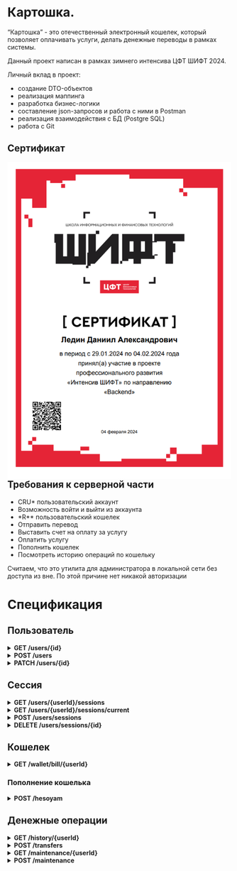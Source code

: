 # Картошка.

“Картошка” - это отечественный электронный кошелек, который позволяет оплачивать услуги, делать денежные переводы в
рамках системы.

Данный проект написан в рамках зимнего интенсива ЦФТ ШИФТ 2024.

Личный вклад в проект:
* создание DTO-объектов
* реализация маппинга
* разработка бизнес-логики
* составление json-запросов и работа с ними в Postman
* реализация взаимодействия с БД (Postgre SQL)
* работа с Git

## Сертификат
<img align="left" alt="C" src="https://github.com/MacIT54/Potato/blob/main/docs/Certificate%20Winter.png" />

<br/><br/><br/><br/><br/><br/><br/><br/><br/><br/><br/><br/><br/><br/><br/><br/><br/><br/><br/><br/><br/><br/><br/><br/><br/><br/><br/><br/><br/><br/><br/><br/><br/><br/><br/><br/><br/>

## Требования к серверной части

* CRU* пользовательский аккаунт
* Возможность войти и выйти из аккаунта
* \*R** пользовательский кошелек
* Отправить перевод
* Выставить счет на оплату за услугу
* Оплатить услугу
* Пополнить кошелек
* Посмотреть историю операций по кошельку

Считаем, что это утилита для администратора в локальной сети без доступа из вне. По этой причине нет никакой авторизации

# Спецификация

## Пользователь

<details>
<summary><strong>GET /users/{id}</strong></summary>
Возвращает информацию о пользователе по его идентификатору

### Request

#### Parameters

| Свойство | Расположение | Тип    | Описание                   |
|----------|--------------|--------|----------------------------|
| id       | queryParams  | string | идентификатор пользователя |

### Response

| Http code | Описание       |
|-----------|----------------|
| 200       | Успешный вызов |

Пример:

```json
{
  "id": "uuid",
  "walletId": "string",
  "firstName": "string",
  "lastName": "string",
  "fullName": "string", //firstName + ' ' + lastName
  "email": "string",
  "phone": long,
  "registrationDate": "dd-mm-yyyy",
  "lastUpdateDate": "dd-mm-yyyy",
  "age": int
}
```

</details>

<details>
<summary><strong>POST /users</strong></summary>
Регистрирует нового пользователя

### Request

#### Parameters

| Свойство  | Расположение | Тип    | Описание                                                              |
|-----------|--------------|--------|-----------------------------------------------------------------------|
| phone     | body         | long   | Номер телефона  пьльзователя                                          |
| password  | body         | string | Пароль пользователя                                                   |
| firstName | body         | string | Имя пользователя                                                      |
| lastName  | body         | string | Фамилия пользователя                                                  |
| email     | body         | string | Электронная почта пользователя                                        |
| age       | body         | int    | Возраст пользователя. Допустимый возраст регистрации от 18 до 100 лет |

### Response

| Http code | Описание       |
|-----------|----------------|
| 200       | Успешный вызов |

Пример:

```json
{
  // empty
}
```

</details>

<details>
<summary><strong>PATCH /users/{id}</strong></summary>
Обновляет информацию о пользователе

### Request

#### Parameters

| Свойство  | Обязательное | Расположение | Тип    | Описание                       |
|-----------|--------------|--------------|--------|--------------------------------|
| id        | да           | queryParams  | string | Идентификатор пользователя     |
| firstName | нет          | body         | string | Имя пользователя               |
| lastName  | нет          | body         | string | Фамилия пользователя           |
| email     | нет          | body         | string | Электронная почта пользователя |

### Response

| Http code | Описание       |
|-----------|----------------|
| 200       | Успешный вызов |

Пример:

```json
{
  "id": "uuid",
  "walletId": "string",
  "firstName": "string",
  "lastName": "string",
  "fullName": "string", //firstName + ' ' + lastName
  "email": "string",
  "phone": long,
  "registrationDate": "dd-mm-yyyy",
  "lastUpdateDate": "dd-mm-yyyy",
  "age": int
}
```

</details>

## Сессия

<details>
<summary><strong>GET /users/{userId}/sessions</strong></summary>
Возвращает информацию сессиях пользователя

### Request

#### Parameters

| Свойство | Расположение | Тип    | Описание                   |
|----------|--------------|--------|----------------------------|
| userId   | queryParams  | string | Идентификатор пользователя |

### Response

| Http code | Описание       |
|-----------|----------------|
| 200       | Успешный вызов |

Пример:

```json
[
  {
    "id": "uuid",
    "userId": "uuid",
    "expirationTime": "dd-mm-yyyy",
    "active": boolean
  },
  {
    ...
  }
]
```

</details>

<details>
<summary><strong>GET /users/{userId}/sessions/current</strong></summary>
Возвращает информацию о текущей сессии пользователя

### Request

#### Parameters

| Свойство | Расположение | Тип    | Описание                   |
|----------|--------------|--------|----------------------------|
| userId   | queryParams  | string | Идентификатор пользователя |

### Response

| Http code | Описание       |
|-----------|----------------|
| 200       | Успешный вызов |

Пример:

```json
{
  "id": "uuid",
  "userId": "uuid",
  "expirationTime": "dd-mm-yyyy",
  "active": boolean
}
```

</details>

<details>
<summary><strong>POST /users/sessions</strong></summary>
Осуществляет вход пользователя в систему. Возможно иметь несколько активных сессий.

### Request

#### Parameters

| Свойство | Расположение | Тип    | Описание                                                |
|----------|--------------|--------|---------------------------------------------------------|
| phone    | body         | long   | Номер телефона пользователя, ассоциируемого с аккаунтом |
| password | body         | string | Пароль пользователя                                     |

### Response

| Http code | Описание       |
|-----------|----------------|
| 200       | Успешный вызов |

Пример:

```json
{
  "id": "uuid",
  "userId": "uuid",
  "token": "string",
  "expirationTime": "dd-mm-yyyy"
}
```

</details>

<details>
<summary><strong>DELETE /users/sessions/{id}</strong></summary>
Удаляет сессию пользователя

### Request

#### Parameters

| Свойство | Расположение | Тип    | Описание                          |
|----------|--------------|--------|-----------------------------------|
| id       | queryParams  | string | Идентификатор сессии пользователя |

### Response

| Http code | Описание       |
|-----------|----------------|
| 200       | Успешный вызов |

Пример:

```json
{
  //empty
}
```

</details>

## Кошелек

<details>
<summary><strong>GET /wallet/bill/{userId}</strong></summary>
Возвращает информацию о счете пользователя

### Request

#### Parameters

| Свойство | Расположение | Тип    | Описание                   |
|----------|--------------|--------|----------------------------|
| userId   | queryParams  | string | Идентификатор пользователя |

### Response

| Http code | Описание       |
|-----------|----------------|
| 200       | Успешный вызов |

Пример:

```json
{
  "id": "uuid",
  "amount": long,
  "lastUpdate": "dd-mm-yyyy"
}
```

</details>

### Пополнение кошелька

<details>
<summary><strong>POST /hesoyam </strong></summary>
Пополняет кошелек

### Request

#### Parameters

| Свойство | Расположение | Тип    | Описание                                                                     |
|----------|--------------|--------|------------------------------------------------------------------------------|
| userId   | body         | string | Идентификатор пользователя                                                   |
| amount   | body         | long   | Количество копеек, зачисляемых на кошелек. Максимальное количество - 1000000 |

### Response

| Http code | Описание       |
|-----------|----------------|
| 200       | Успешный вызов |

Пример:

```json
{
  "userId": "uuid",
  "billId": "uuid",
  "amount": long
}
```

</details>

## Денежные операции

<details>
<summary><strong>GET /history/{userId} </strong></summary>
Возвращает историю операций по кошельку

### Request

#### Parameters

| Свойство | Обязательный | Расположение  | Тип    | Описание                                                                                                                                                                                                                                                                         |
|----------|--------------|---------------|--------|----------------------------------------------------------------------------------------------------------------------------------------------------------------------------------------------------------------------------------------------------------------------------------|
| userId   | да           | queryParams   | string | Идентификатор пользователя                                                                                                                                                                                                                                                       |
| type     | нет          | filter params | enum   | При указании параметра фильтрации возвращает историю, исходя из типа операции. При `type = transfer` возвращаются операции с переводом денежных средств, при `type = payment` возвращаются операции оплаты услуги, `type = refill` возвращаются операции пополнения своего счета |

### Response

| Http code | Описание       |
|-----------|----------------|
| 200       | Успешный вызов |

Пример:

```json
[
  {
    "id": "uuid",
    "userId": "uuid",
    "amount": long,
    "transactionDate": "string",
    "type": "transfer/payment",
    "receiverPhone": long, // optional. Used for type = transfer
    "maintenanceNumber": long, // optional. Used for type = payment,
    "status": "successful"
  }
]
```

</details>

<details>
<summary><strong>POST /transfers </strong></summary>
Денежная транзакция, используемая для оплаты услуги и отправки перевода

### Request

#### Parameters

| Свойство          | Обязательный | Расположение | Тип    | Описание                                                                        |
|-------------------|--------------|--------------|--------|---------------------------------------------------------------------------------|
| userId            | да           | body         | string | Идентификатор отправителя                                                       |
| receiverPhone     | нет          | body         | long   | Номер телефона получателя. Указывается, если не указан maintenanceNumber        |
| maintenanceNumber | нет          | body         | long   | Номер выставленного счета на оплату. Указывается, если не указан  receiverPhone |
| amount            | да           | body         | long   | Количество копеек                                                               |

### Response

| Http code | Описание       |
|-----------|----------------|
| 200       | Успешный вызов |

Пример:

```json
{
  "id": "uuid",
  "userId": "uuid",
  "wallet": {
    "id": "uuid",
    "amount": long
  }
}
```

</details>

<details>
<summary><strong> GET /maintenance/{userId} </strong></summary>
Возвращает информацию об счетах

### Request

#### Parameters

| Свойство | Обязательное | Расположение  | Тип    | Описание                                                                                           |
|----------|--------------|---------------|--------|----------------------------------------------------------------------------------------------------|
| userId   | да           | queryParams   | string | Идентификатор пользователя                                                                         |
| type     | нет          | filter params | string | Тип счета. Возможные значения: inbound - выставленный счет пользователю, outbound - исзодящий счет |

### Response

| Http code | Описание       |
|-----------|----------------|
| 200       | Успешный вызов |

Пример:

```json
[
  {
    "id": "uuid",
    "type": "inbound/outbound",
    "amount": long,
    "maintenanceNumber": long,
    "status": "enum", //paid/unpaid
    "transactionDate": "dd-mm-yyyy"
  }
]
```

</details>

<details>
<summary><strong> POST /maintenance </strong></summary>
Генерирует счет на оплату

### Request

#### Parameters

| Свойство | Расположение | Тип    | Описание                                                              |
|----------|--------------|--------|-----------------------------------------------------------------------|
| userId   | body         | string | Идентификатор пользователя                                            |
| phone    | body         | long   | Номер телефона получателя, который должен будет оплатить обслуживание |
| amount   | body         | long   | Количество копеек                                                     |
| comment  | body         | string | Комментарий копеек                                                    |

### Response

| Http code | Описание       |
|-----------|----------------|
| 200       | Успешный вызов |

Пример:

```json
{
  "id": "uuid",
  "maintenanceNumber": long,
  "status": "enum" //unpaid
}
```

</details>
